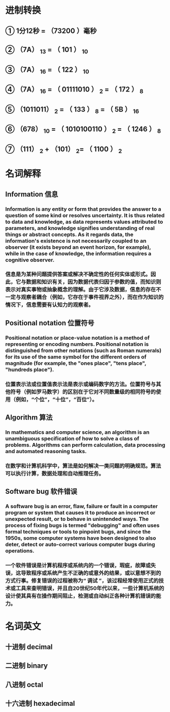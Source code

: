 # 进制转换
## ①  1分12秒 = （73200 ）毫秒
## ② （7A） <sub>13</sub> = （ 101 ） <sub>10</sub>
## ③ （7A） <sub>16</sub> = （ 122 ） <sub>10</sub>
## ④ （7A） <sub>16</sub> = （ 01111010 ） <sub>2</sub> = （ 172 ） <sub>8</sub>
## ⑤ （1011011） <sub>2</sub> = （ 133 ） <sub>8</sub> = （ 5B ） <sub>16</sub>
## ⑥ （678） <sub>10</sub> = （ 1010100110 ） <sub>2</sub> = （ 1246 ） <sub>8</sub>
## ⑦ （111） <sub>2</sub> + （101） <sub>2</sub>= （ 1100 ） <sub>2</sub>

# 名词解释
## Information    信息
### Information is any entity or form that provides the answer to a question of some kind or resolves uncertainty. It is thus related to data and knowledge, as data represents values attributed to parameters, and knowledge signifies understanding of real things or abstract concepts. As it regards data, the information's existence is not necessarily coupled to an observer (it exists beyond an event horizon, for example), while in the case of knowledge, the information requires a cognitive observer.
### 信息是为某种问题提供答案或解决不确定性的任何实体或形式。因此，它与数据和知识有关，因为数据代表归因于参数的值，而知识则表示对真实事物或抽象概念的理解。由于它涉及数据，信息的存在不一定与观察者耦合（例如，它存在于事件视界之外），而在作为知识的情况下，信息需要有认知力的观察者。


## Positional notation  位置符号

### Positional notation or place-value notation is a method of representing or encoding numbers. Positional notation is distinguished from other notations (such as Roman numerals) for its use of the same symbol for the different orders of magnitude (for example, the "ones place", "tens place", "hundreds place").
### 位置表示法或位置值表示法是表示或编码数字的方法。位置符号与其他符号（例如罗马数字）的区别在于它对不同数量级的相同符号的使用（例如，“个位”，“十位”，“百位”）。


## Algorithm  算法
### In mathematics and computer science, an algorithm is an unambiguous specification of how to solve a class of problems. Algorithms can perform calculation, data processing and  automated reasoning tasks.
### 在数学和计算机科学中，算法是如何解决一类问题的明确规范。算法可以执行计算，数据处理和自动推理任务。

## Software bug   软件错误
### A software bug is an error, flaw, failure or fault in a computer program or system that causes it to produce an incorrect or unexpected result, or to behave in unintended ways. The process of fixing bugs is termed "debugging" and often uses formal techniques or tools to pinpoint bugs, and since the 1950s, some computer systems have been designed to also deter, detect or auto-correct various computer bugs during operations.
### 一个软件错误是计算机程序或系统内的一个错误，瑕疵，故障或失误，这导致程序或系统产生不正确的或意外的结果，或以意想不到的方式行事。修复错误的过程被称为“ 调试 ”，该过程经常使用正式的技术或工具来查明错误，并且自20世纪50年代以来，一些计算机系统的设计使其具有在操作期间阻止，检测或自动纠正各种计算机错误的能力。


# 名词英文
## 十进制 decimal 
## 二进制 binary 
## 八进制 octal
## 十六进制 hexadecimal
